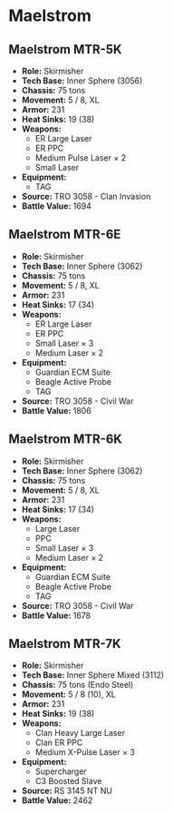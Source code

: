 # Maelstrom
## Maelstrom MTR-5K
- **Role:** Skirmisher
- **Tech Base:** Inner Sphere (3056)
- **Chassis:** 75 tons
- **Movement:** 5 / 8, XL
- **Armor:** 231
- **Heat Sinks:** 19 (38)
- **Weapons:**
  - ER Large Laser
  - ER PPC
  - Medium Pulse Laser × 2
  - Small Laser
- **Equipment:**
  - TAG
- **Source:** TRO 3058 - Clan Invasion
- **Battle Value:** 1694

## Maelstrom MTR-6E
- **Role:** Skirmisher
- **Tech Base:** Inner Sphere (3062)
- **Chassis:** 75 tons
- **Movement:** 5 / 8, XL
- **Armor:** 231
- **Heat Sinks:** 17 (34)
- **Weapons:**
  - ER Large Laser
  - ER PPC
  - Small Laser × 3
  - Medium Laser × 2
- **Equipment:**
  - Guardian ECM Suite
  - Beagle Active Probe
  - TAG
- **Source:** TRO 3058 - Civil War
- **Battle Value:** 1806

## Maelstrom MTR-6K
- **Role:** Skirmisher
- **Tech Base:** Inner Sphere (3062)
- **Chassis:** 75 tons
- **Movement:** 5 / 8, XL
- **Armor:** 231
- **Heat Sinks:** 17 (34)
- **Weapons:**
  - Large Laser
  - PPC
  - Small Laser × 3
  - Medium Laser × 2
- **Equipment:**
  - Guardian ECM Suite
  - Beagle Active Probe
  - TAG
- **Source:** TRO 3058 - Civil War
- **Battle Value:** 1678

## Maelstrom MTR-7K
- **Role:** Skirmisher
- **Tech Base:** Inner Sphere Mixed (3112)
- **Chassis:** 75 tons (Endo Steel)
- **Movement:** 5 / 8 (10), XL
- **Armor:** 231
- **Heat Sinks:** 19 (38)
- **Weapons:**
  - Clan Heavy Large Laser
  - Clan ER PPC
  - Medium X-Pulse Laser × 3
- **Equipment:**
  - Supercharger
  - C3 Boosted Slave
- **Source:** RS 3145 NT NU
- **Battle Value:** 2462

